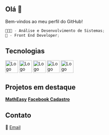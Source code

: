 ## Olá 👋
Bem-vindos ao meu perfil do GitHub!

```javascript
👨🏻‍💻 - Análise e Desenvolvimento de Sistemas;
🎨 - Front End Developer;


```

## Tecnologias
<img height="40" src="https://cdn-icons-png.freepik.com/512/1216/1216733.png" alt="Logo HTML" style="max-width: 100%;"> <img height="40" src="https://cdn-icons-png.flaticon.com/512/732/732190.png" alt="Logo CSS" style="max-width: 100%;"> <img height="40" src="https://upload.wikimedia.org/wikipedia/commons/6/6a/JavaScript-logo.png" alt="Logo JS" style="max-width: 100%;"> <img height="40" src="https://cdn.freebiesupply.com/logos/large/2x/python-5-logo-png-transparent.png" alt="Logo Py" style="max-width: 100%;"> <img height="40" src="https://upload.wikimedia.org/wikipedia/commons/c/cf/Lua-Logo.svg" alt="Logo Lua" style="max-width: 100%;">


## Projetos em destaque
**[MathEasy](https://feoliveira7.github.io/MathEasy/)** **[Facebook Cadastro]([https://feoliveira7.github.io/Facebook-Cadastro/])**

## Contato
📧 [Email](mailto:oliveirafee77@gmail.com)
